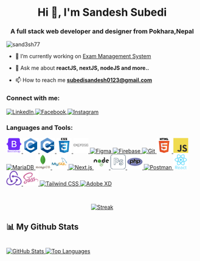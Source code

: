 <h1 align="center">Hi 👋, I'm Sandesh Subedi</h1>
<h3 align="center">A full stack web developer and designer from Pokhara,Nepal</h3>

<p align="left"> <img src="https://komarev.com/ghpvc/?username=sand3sh77&label=Profile%20views&color=0e75b6&style=flat"
        alt="sand3sh77" /> </p>

- 🔭 I’m currently working on [Exam Management System](exam-ms.vercel.app)

- 💬 Ask me about **reactJS, nextJS, nodeJS and more..**

- 📫 How to reach me **subedisandesh0123@gmail.com**

<h3 align="left">Connect with me:</h3>
<p align="left">
    <a href="https://linkedin.com/in/sandesh-subedi-58735b283" target="_blank">
        <!-- LinkedIn Icon -->
        <img align="center"
            src="https://raw.githubusercontent.com/rahuldkjain/github-profile-readme-generator/master/src/images/icons/Social/linked-in-alt.svg"
            alt="LinkedIn" height="30" width="40" />
    </a>
    <a href="https://fb.com/sandesh.subedi.3979" target="_blank">
        <!-- Facebook Icon -->
        <img align="center"
            src="https://raw.githubusercontent.com/rahuldkjain/github-profile-readme-generator/master/src/images/icons/Social/facebook.svg"
            alt="Facebook" height="30" width="40" />
    </a>
    <a href="https://instagram.com/sand3sh77" target="_blank">
        <!-- Instagram Icon -->
        <img align="center"
            src="https://raw.githubusercontent.com/rahuldkjain/github-profile-readme-generator/master/src/images/icons/Social/instagram.svg"
            alt="Instagram" height="30" width="40" />
    </a>
</p>

<h3 align="left">Languages and Tools:</h3>
<p align="left">
    <a href="https://getbootstrap.com" target="_blank" rel="noreferrer">
        <!-- Bootstrap Icon -->
        <img src="https://raw.githubusercontent.com/devicons/devicon/master/icons/bootstrap/bootstrap-plain-wordmark.svg"
            alt="Bootstrap" width="40" height="40" />
    </a>
    <a href="https://www.cprogramming.com/" target="_blank" rel="noreferrer">
        <!-- C Icon -->
        <img src="https://raw.githubusercontent.com/devicons/devicon/master/icons/c/c-original.svg" alt="C" width="40"
            height="40" />
    </a>
    <a href="https://www.w3schools.com/cpp/" target="_blank" rel="noreferrer">
        <!-- C++ Icon -->
        <img src="https://raw.githubusercontent.com/devicons/devicon/master/icons/cplusplus/cplusplus-original.svg"
            alt="C++" width="40" height="40" />
    </a>
    <a href="https://www.w3schools.com/css/" target="_blank" rel="noreferrer">
        <!-- CSS3 Icon -->
        <img src="https://raw.githubusercontent.com/devicons/devicon/master/icons/css3/css3-original-wordmark.svg"
            alt="CSS3" width="40" height="40" />
    </a>
    <a href="https://expressjs.com" target="_blank" rel="noreferrer">
        <!-- Express Icon -->
        <img src="https://raw.githubusercontent.com/devicons/devicon/master/icons/express/express-original-wordmark.svg"
            alt="Express" width="40" height="40" />
    </a>
    <a href="https://www.figma.com/" target="_blank" rel="noreferrer">
        <!-- Figma Icon -->
        <img src="https://www.vectorlogo.zone/logos/figma/figma-icon.svg" alt="Figma" width="40" height="40" />
    </a>
    <a href="https://firebase.google.com/" target="_blank" rel="noreferrer">
        <!-- Firebase Icon -->
        <img src="https://www.vectorlogo.zone/logos/firebase/firebase-icon.svg" alt="Firebase" width="40" height="40" />
    </a>
    <a href="https://git-scm.com/" target="_blank" rel="noreferrer">
        <!-- Git Icon -->
        <img src="https://www.vectorlogo.zone/logos/git-scm/git-scm-icon.svg" alt="Git" width="40" height="40" />
    </a>
    <a href="https://www.w3.org/html/" target="_blank" rel="noreferrer">
        <!-- HTML5 Icon -->
        <img src="https://raw.githubusercontent.com/devicons/devicon/master/icons/html5/html5-original-wordmark.svg"
            alt="HTML5" width="40" height="40" />
    </a>
    <a href="https://developer.mozilla.org/en-US/docs/Web/JavaScript" target="_blank" rel="noreferrer">
        <!-- JavaScript Icon -->
        <img src="https://raw.githubusercontent.com/devicons/devicon/master/icons/javascript/javascript-original.svg"
            alt="JavaScript" width="40" height="40" />
    </a>
    <a href="https://mariadb.org/" target="_blank" rel="noreferrer">
        <!-- MariaDB Icon -->
        <img src="https://www.vectorlogo.zone/logos/mariadb/mariadb-icon.svg" alt="MariaDB" width="40" height="40" />
    </a>
    <a href="https://www.mongodb.com/" target="_blank" rel="noreferrer">
        <!-- MongoDB Icon -->
        <img src="https://raw.githubusercontent.com/devicons/devicon/master/icons/mongodb/mongodb-original-wordmark.svg"
            alt="MongoDB" width="40" height="40" />
    </a>
    <a href="https://www.mysql.com/" target="_blank" rel="noreferrer">
        <!-- MySQL Icon -->
        <img src="https://raw.githubusercontent.com/devicons/devicon/master/icons/mysql/mysql-original-wordmark.svg"
            alt="MySQL" width="40" height="40" />
    </a>
    <a href="https://nextjs.org/" target="_blank" rel="noreferrer">
        <!-- Next.js Icon -->
        <img src="https://cdn.worldvectorlogo.com/logos/nextjs-2.svg" alt="Next.js" width="40" height="40" />
    </a>
    <a href="https://nodejs.org" target="_blank" rel="noreferrer">
        <!-- Node.js Icon -->
        <img src="https://raw.githubusercontent.com/devicons/devicon/master/icons/nodejs/nodejs-original-wordmark.svg"
            alt="Node.js" width="40" height="40" />
    </a>
    <a href="https://www.photoshop.com/en" target="_blank" rel="noreferrer">
        <!-- Photoshop Icon -->
        <img src="https://raw.githubusercontent.com/devicons/devicon/master/icons/photoshop/photoshop-line.svg"
            alt="Photoshop" width="40" height="40" />
    </a>
    <a href="https://www.php.net" target="_blank" rel="noreferrer">
        <!-- PHP Icon -->
        <img src="https://raw.githubusercontent.com/devicons/devicon/master/icons/php/php-original.svg" alt="PHP"
            width="40" height="40" />
    </a>
    <a href="https://postman.com" target="_blank" rel="noreferrer">
        <!-- Postman Icon -->
        <img src="https://www.vectorlogo.zone/logos/getpostman/getpostman-icon.svg" alt="Postman" width="40"
            height="40" />
    </a>
    <a href="https://reactjs.org/" target="_blank" rel="noreferrer">
        <!-- React Icon -->
        <img src="https://raw.githubusercontent.com/devicons/devicon/master/icons/react/react-original-wordmark.svg"
            alt="React" width="40" height="40" />
    </a>
    <a href="https://redux.js.org" target="_blank" rel="noreferrer">
        <!-- Redux Icon -->
        <img src="https://raw.githubusercontent.com/devicons/devicon/master/icons/redux/redux-original.svg" alt="Redux"
            width="40" height="40" />
    </a>
    <a href="https://sass-lang.com" target="_blank" rel="noreferrer">
        <!-- Sass Icon -->
        <img src="https://raw.githubusercontent.com/devicons/devicon/master/icons/sass/sass-original.svg" alt="Sass"
            width="40" height="40" />
    </a>
    <a href="https://tailwindcss.com/" target="_blank" rel="noreferrer">
        <!-- Tailwind CSS Icon -->
        <img src="https://www.vectorlogo.zone/logos/tailwindcss/tailwindcss-icon.svg" alt="Tailwind CSS" width="40"
            height="40" />
    </a>
    <a href="https://www.adobe.com/products/xd.html" target="_blank" rel="noreferrer">
        <!-- Adobe XD Icon -->
        <img src="https://cdn.worldvectorlogo.com/logos/adobe-xd.svg" alt="Adobe XD" width="40" height="40" />
    </a>
</p>

<br />
<!-- GitHub Streak Stats -->
<p align="center">
    <a
        href="https://github-readme-streak-stats.herokuapp.com/?user=Sand3sh77&theme=black-ice&hide_border=true&stroke=0000&background=060A0CD0">
        <!-- Streak Stats Image -->
        <img title="🔥 Get streak stats for your profile at git.io/streak-stats" alt="Streak"
            src="https://github-readme-streak-stats.herokuapp.com/?user=Sand3sh77&theme=black-ice&hide_border=true&stroke=0000&background=060A0CD0" />
    </a>
</p>

## 📊 My Github Stats

<br />
<!-- GitHub Stats Image -->
<a
    href="https://github-readme-stats.vercel.app/api?username=Sand3sh77&show_icons=true&count_private=true&theme=react&hide_border=true&bg_color=0D1117">
    <img alt="GitHub Stats"
        src="https://github-readme-stats.vercel.app/api?username=Sand3sh77&show_icons=true&count_private=true&theme=react&hide_border=true&bg_color=0D1117" />
</a>
<!-- Top Languages Image -->
<a
    href="https://github-readme-stats.vercel.app/api/top-langs/?username=Sand3sh77&langs_count=8&count_private=true&layout=compact&theme=react&hide_border=true&bg_color=0D1117">
    <img alt="Top Languages"
        src="https://github-readme-stats.vercel.app/api/top-langs/?username=Sand3sh77&langs_count=8&count_private=true&layout=compact&theme=react&hide_border=true&bg_color=0D1117" />
</a>
